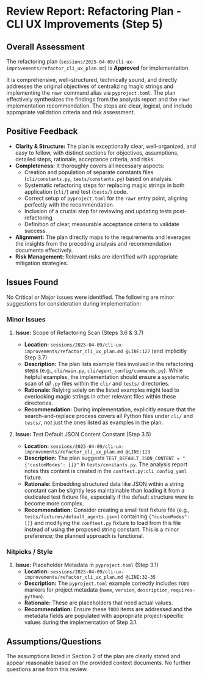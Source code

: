 # Review Report: Refactoring Plan - CLI UX Improvements (Step 5)

## Overall Assessment

The refactoring plan (`sessions/2025-04-09/cli-ux-improvements/refactor_cli_ux_plan.md`) is **Approved** for implementation.

It is comprehensive, well-structured, technically sound, and directly addresses the original objectives of centralizing magic strings and implementing the `rawr` command alias via `pyproject.toml`. The plan effectively synthesizes the findings from the analysis report and the `rawr` implementation recommendation. The steps are clear, logical, and include appropriate validation criteria and risk assessment.

## Positive Feedback

*   **Clarity & Structure:** The plan is exceptionally clear, well-organized, and easy to follow, with distinct sections for objectives, assumptions, detailed steps, rationale, acceptance criteria, and risks.
*   **Completeness:** It thoroughly covers all necessary aspects:
    *   Creation and population of separate constants files (`cli/constants.py`, `tests/constants.py`) based on analysis.
    *   Systematic refactoring steps for replacing magic strings in both application (`cli/`) and test (`tests/`) code.
    *   Correct setup of `pyproject.toml` for the `rawr` entry point, aligning perfectly with the recommendation.
    *   Inclusion of a crucial step for reviewing and updating tests post-refactoring.
    *   Definition of clear, measurable acceptance criteria to validate success.
*   **Alignment:** The plan directly maps to the requirements and leverages the insights from the preceding analysis and recommendation documents effectively.
*   **Risk Management:** Relevant risks are identified with appropriate mitigation strategies.

## Issues Found

No Critical or Major issues were identified. The following are minor suggestions for consideration during implementation:

### Minor Issues

1.  **Issue:** Scope of Refactoring Scan (Steps 3.6 & 3.7)
    *   **Location:** `sessions/2025-04-09/cli-ux-improvements/refactor_cli_ux_plan.md @LINE:127` (and implicitly Step 3.7)
    *   **Description:** The plan lists example files involved in the refactoring steps (e.g., `cli/main.py`, `cli/agent_config/commands.py`). While helpful examples, the implementation should ensure a systematic scan of *all* `.py` files within the `cli/` and `tests/` directories.
    *   **Rationale:** Relying solely on the listed examples might lead to overlooking magic strings in other relevant files within these directories.
    *   **Recommendation:** During implementation, explicitly ensure that the search-and-replace process covers all Python files under `cli/` and `tests/`, not just the ones listed as examples in the plan.

2.  **Issue:** Test Default JSON Content Constant (Step 3.5)
    *   **Location:** `sessions/2025-04-09/cli-ux-improvements/refactor_cli_ux_plan.md @LINE:113`
    *   **Description:** The plan suggests `TEST_DEFAULT_JSON_CONTENT = "{'customModes': []}"` in `tests/constants.py`. The analysis report notes this content is created in the `conftest.py:cli_config_yaml` fixture.
    *   **Rationale:** Embedding structured data like JSON within a string constant can be slightly less maintainable than loading it from a dedicated test fixture file, especially if the default structure were to become more complex.
    *   **Recommendation:** Consider creating a small test fixture file (e.g., `tests/fixtures/default_agents.json`) containing `{"customModes": []}` and modifying the `conftest.py` fixture to load from this file instead of using the proposed string constant. This is a minor preference; the planned approach is functional.

### Nitpicks / Style

1.  **Issue:** Placeholder Metadata in `pyproject.toml` (Step 3.1)
    *   **Location:** `sessions/2025-04-09/cli-ux-improvements/refactor_cli_ux_plan.md @LINE:32-35`
    *   **Description:** The `pyproject.toml` example correctly includes `TODO` markers for project metadata (`name`, `version`, `description`, `requires-python`).
    *   **Rationale:** These are placeholders that need actual values.
    *   **Recommendation:** Ensure these `TODO` items are addressed and the metadata fields are populated with appropriate project-specific values during the implementation of Step 3.1.

## Assumptions/Questions

The assumptions listed in Section 2 of the plan are clearly stated and appear reasonable based on the provided context documents. No further questions arise from this review.